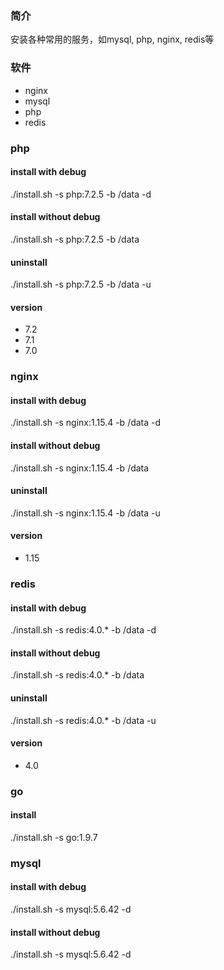 ### 简介
安装各种常用的服务，如mysql, php, nginx, redis等

### 软件
* nginx
* mysql
* php
* redis

### php

#### install with debug 
./install.sh -s php:7.2.5 -b /data -d
#### install without debug 
./install.sh -s php:7.2.5 -b /data 
#### uninstall
./install.sh -s php:7.2.5 -b /data -u
#### version
* 7.2
* 7.1
* 7.0

### nginx

#### install with debug 
./install.sh -s nginx:1.15.4 -b /data -d
#### install without debug 
./install.sh -s nginx:1.15.4 -b /data 
#### uninstall
./install.sh -s nginx:1.15.4 -b /data -u
#### version
* 1.15

### redis

#### install with debug 
./install.sh -s redis:4.0.* -b /data -d
#### install without debug 
./install.sh -s redis:4.0.* -b /data 
#### uninstall
./install.sh -s redis:4.0.* -b /data -u
#### version
* 4.0

### go
#### install
./install.sh -s go:1.9.7

### mysql 
#### install with debug 
./install.sh -s mysql:5.6.42 -d
#### install without debug 
./install.sh -s mysql:5.6.42 -d
